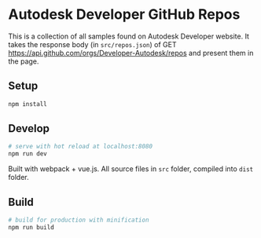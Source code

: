 # Autodesk Developer GitHub Repos

This is a collection of all samples found on Autodesk Developer website. It takes the response body (in `src/repos.json`) of GET https://api.github.com/orgs/Developer-Autodesk/repos and present them in the page. 

## Setup
``` bash
npm install
```

## Develop

``` bash
# serve with hot reload at localhost:8080
npm run dev
```
Built with webpack + vue.js. All source files in `src` folder, compiled into `dist` folder.

## Build

``` bash
# build for production with minification
npm run build
```
